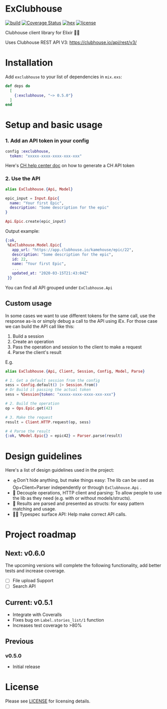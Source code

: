 # ExClubhouse

[![build](https://github.com/humberaquino/exclubhouse/workflows/build/badge.svg)](https://github.com/humberaquino/exclubhouse/actions?query=branch%3Amaster+workflow%3Abuild)
[![Coverage Status](https://coveralls.io/repos/github/humberaquino/exclubhouse/badge.svg?branch=master)](https://coveralls.io/github/humberaquino/exclubhouse?branch=master)
[![hex](https://img.shields.io/hexpm/v/exclubhouse)](https://hex.pm/packages/exclubhouse)
[![license](https://img.shields.io/github/license/humberaquino/exclubhouse)](LICENSE)

Clubhouse client library for Elixir 🧙‍♂️

Uses Clubhouse REST API V3: https://clubhouse.io/api/rest/v3/

# Installation

Add `exclubhouse` to your list of dependencies in `mix.exs`:

```elixir
def deps do
  [
    {:exclubhouse, "~> 0.5.0"}
  ]
end
```

# Setup and basic usage

### 1. Add an API token in your config

```elixir
config :exclubhouse, 
  token: "xxxxx-xxxx-xxxx-xxx-xxx"
```

Here's [CH help center doc](https://help.clubhouse.io/hc/en-us/articles/205701199-Clubhouse-API-Tokens) on how to generate a CH API token

### 2. Use the API

```Elixir
alias ExClubhouse.{Api, Model}

epic_input = Input.Epic{ 
  name: "Your first Epic",
  description: "Some description for the epic"
} 

Api.Epic.create(epic_input) 
```

Output example:
```Elixir
{:ok,
 %ExClubhouse.Model.Epic{
   app_url: "https://app.clubhouse.io/kamehouse/epic/22",
   description: "Some description for the epic",
   id: 22,
   name: "Your first Epic",
   ...
   updated_at: "2020-03-15T21:43:04Z"
 }}
```

You can find all API grouped under `ExClubhouse.Api`

## Custom usage

In some cases we want to use different tokens for the same call, use the response as-is or simply debug 
a call to the API using iEx. For those case we can build the API call like this:
1. Build a session
2. Create an operation
3. Pass the operation and session to the client to make a request
4. Parse the client's result

E.g.

```Elixir
alias ExClubhouse.{Api, Client, Session, Config, Model, Parse}

# 1. Get a default session from the config
sess = Config.default() |> Session.from()
# Or Build it passing the actual token
sess = %Session{token: "xxxxx-xxxx-xxxx-xxx-xxx"}

# 2. Build the operation
op = Ops.Epic.get(42)

# 3. Make the request
result = Client.HTTP.request(op, sess)

# 4 Parse the result
{:ok, %Model.Epic{} = epic42} = Parser.parse(result)
```

# Design guidelines

Here's a list of design guidelines used in the project:
- 🛸Don't hide anything, but make things easy: The lib can be used as Op+Client+Parser independently or 
through `ExClubhouse.Api` .
- 🍔 Decouple operations, HTTP client and parsing: To allow people to use the lib as they need (e.g. with or without models/structs).
- 🎁 Results are parsed and presented as structs: for easy pattern matching and usage.
- 🏄‍♀️ Typespec surface API: Help make correct API calls.

# Project roadmap

## Next: v0.6.0

The upcoming versions will complete the following functionality, add better tests and increase coverage.

- [ ] File upload Support
- [ ] Search API

## Current: v0.5.1

- Integrate with Coveralls
- Fixes bug on `Label.stories_list/1` function
- Increases test coverage to >80%

## Previous 
### v0.5.0
- Initial release

# License

Please see [LICENSE](LICENSE) for licensing details.
